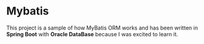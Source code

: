 # Mybatis
This project is a sample of how MyBatis ORM works and has been written in **Spring Boot** with **Oracle DataBase** because I was excited to learn it.<br />
